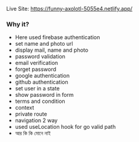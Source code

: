 Live Site: https://funny-axolotl-5055e4.netlify.app/

### Why it? ###
* Here used firebase authentication
* set name and photo url
* display mail, name and photo
* password validation
* email verification
* forget password
* google authentication
* github authentication
* set user in a state
* show password in form
* terms and condition
* context
* private route
* navigation 2 way
* used useLocation hook for go valid path
* আর কি কি মোনে নাই